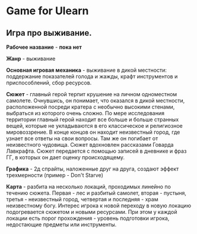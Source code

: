 # Game for Ulearn

## Игра про выживание.

**Рабочее название** - **пока нет**

**Жанр** - выживание 

**Основная игровая механика** - выживание в дикой местности: поддержание показателей голода и жажды, крафт инструментов и приспособлений, сбор ресурсов.

**Сюжет** - главный герой терпит крушение на личном одноместном самолете. Очнувшись, он понимает, что оказался в дикой местности, расположенной посреди кратера с необычно высокими стенами, выбраться из которого очень сложно. По мере исследования территории главный герой находит все больше и больше странных вещей, которые не укладываются в его классическое и религиозное мировоззрение. В конце концов он находит неизвестный город, где узнает все ответы на свои вопросы. Там же он погибает от неизвестного чудовища. Сюжет вдохновлен рассказами Говарда Лавкрафта. Сюжет передается с помощью записей в дневнике и фраз ГГ, в которых он дает оценку происходящему.

**Графика** - 2д спрайты, наложенные друг на друга, создают эффект трехмерности (пример - Don't Starve)

**Карта** - разбита на несколько локаций, проходимых линейно по течению сюжета. Первая - лес и разбитый самолет, вторая - пустыня, третья - неизвестный город, четвертая и последняя - храм неизвестному богу. Интерес игрока к новой переходу в новую локацию подогревается сюжетом и новыми ресурсами. При этом у каждой локации есть порог прохождения - уровень подготовки игрока, недостающие предметы или инструменты.



